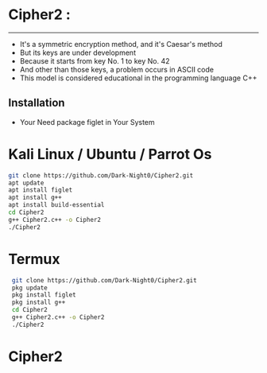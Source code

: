 # Cipher2 :
------------

* It's a symmetric encryption method, and it's Caesar's method
* But its keys are under development
* Because it starts from key No. 1 to key No. 42
* And other than those keys, a problem occurs in ASCII code 
* This model is considered educational in the programming language C++

## Installation
* Your Need package figlet in Your System

# Kali Linux / Ubuntu / Parrot Os
 ```bash
 git clone https://github.com/Dark-Night0/Cipher2.git
 apt update
 apt install figlet
 apt install g++
 apt install build-essential
 cd Cipher2
 g++ Cipher2.c++ -o Cipher2
 ./Cipher2
 ```

# Termux
```bash
 git clone https://github.com/Dark-Night0/Cipher2.git
 pkg update 
 pkg install figlet
 pkg install g++
 cd Cipher2
 g++ Cipher2.c++ -o Cipher2
 ./Cipher2
```

# Cipher2
